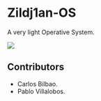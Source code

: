 # Zildj1an-OS

A very light Operative System.

<img src = "https://github.com/Zildj1an/Zildj1an_OS/blob/master/os.png"/>

## Contributors
* Carlos Bilbao.
* Pablo Villalobos.
